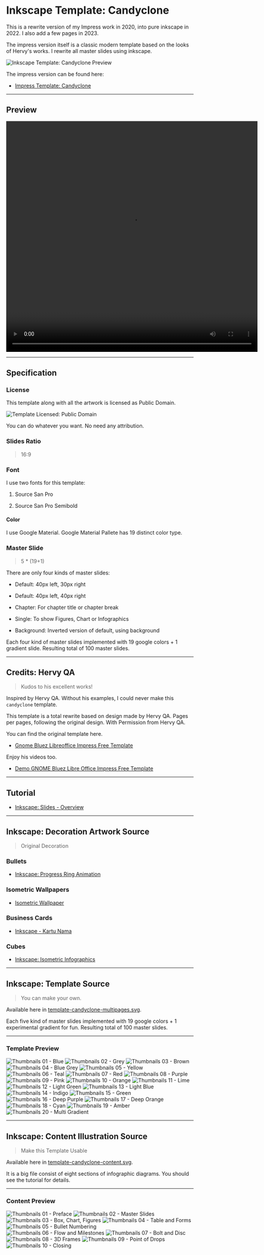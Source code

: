 # Inkscape Template: Candyclone

This is a rewrite version of my Impress work in 2020,
into pure inkscape in 2022.
I also add a few pages in 2023.

The impress version itself is a
classic modern template based on the looks of Hervy's works.
I rewrite all master slides using inkscape.

![Inkscape Template: Candyclone Preview][template-candy]

The impress version can be found here:

* [Impress Template: Candyclone][impress-slides]

-- -- --

## Preview

<video width="676" height="620" src="https://github.com/epsi-rns/candyclone-inkscape/raw/main/isometric/iso-amix.mp4"></video>

-- -- --

## Specification

### License

This template along with all the artwork is licensed as Public Domain.

![Template Licensed: Public Domain][public-domain]

You can do whatever you want.
No need any attribution.

### Slides Ratio

> 16:9

### Font

I use two fonts for this template:

1. Source San Pro

2. Source San Pro Semibold

#### Color

I use Google Material.
Google Material Pallete has 19 distinct color type.

### Master Slide

> 5 * (19+1)

There are only four kinds of master slides:

* Default: 40px left, 30px right

* Default: 40px left, 40px right

* Chapter: For chapter title or chapter break

* Single: To show Figures, Chart or Infographics

* Background: Inverted version of default, using background

Each four kind of master slides implemented
with 19 google colors + 1 gradient slide.
Resulting total of 100 master slides.

-- -- --

## Credits: Hervy QA

> Kudos to his excellent works!

Inspired by Hervy QA.
Without his examples, I could never make this `candyclone` template.

This template is a total rewrite based on design made by Hervy QA. 
Pages per pages, following the original design. 
With Permission from Hervy QA.

You can find the original template here.

* [Gnome Bluez Libreoffice Impress Free Template][hervy-qa-bluez]

Enjoy his videos too.

* [Demo GNOME Bluez Libre Office Impress Free Template][hervy-qa-video]

-- -- --

## Tutorial

* [Inkscape: Slides - Overview][inkscape-slides-2]

-- -- --

## Inkscape: Decoration Artwork Source

> Original Decoration

### Bullets

* [Inkscape: Progress Ring Animation][progress-ring]

### Isometric Wallpapers

* [Isometric Wallpaper][isometric-wall]

### Business Cards

* [Inkscape - Kartu Nama][kartu-nama]

### Cubes

* [Inkscape: Isometric Infographics][isometric-cubes]

-- -- --

## Inkscape: Template Source

> You can make your own.

Available here in [template-candyclone-multipages.svg][candyclone-template].

Each five kind of master slides implemented with
19 google colors + 1 experimental gradient for fun.
Resulting total of 100 master slides.

-- -- --

### Template Preview

![Thumbnails 01 - Blue][template-thumbs-01]
![Thumbnails 02 - Grey][template-thumbs-02]
![Thumbnails 03 - Brown][template-thumbs-03]
![Thumbnails 04 - Blue Grey][template-thumbs-04]
![Thumbnails 05 - Yellow][template-thumbs-05]
![Thumbnails 06 - Teal][template-thumbs-06]
![Thumbnails 07 - Red][template-thumbs-07]
![Thumbnails 08 - Purple][template-thumbs-08]
![Thumbnails 09 - Pink][template-thumbs-09]
![Thumbnails 10 - Orange][template-thumbs-10]
![Thumbnails 11 - Lime][template-thumbs-11]
![Thumbnails 12 - Light Green][template-thumbs-12]
![Thumbnails 13 - Light Blue][template-thumbs-13]
![Thumbnails 14 - Indigo][template-thumbs-14]
![Thumbnails 15 - Green][template-thumbs-15]
![Thumbnails 16 - Deep Purple][template-thumbs-16]
![Thumbnails 17 - Deep Orange][template-thumbs-17]
![Thumbnails 18 - Cyan][template-thumbs-18]
![Thumbnails 19 - Amber][template-thumbs-19]
![Thumbnails 20 - Multi Gradient][template-thumbs-20]

-- -- --

## Inkscape: Content Illustration Source

> Make this Template Usable

Available here in [template-candyclone-content.svg][candyclone-content].

It is a big file consist of eight sections of infographic diagrams.
You should see the tutorial for details.

-- -- --

### Content Preview

![Thumbnails 01 - Preface][template-content-01]
![Thumbnails 02 - Master Slides][template-content-02]
![Thumbnails 03 - Box, Chart, Figures][template-content-03]
![Thumbnails 04 - Table and Forms][template-content-04]
![Thumbnails 05 - Bullet Numbering][template-content-05]
![Thumbnails 06 - Flow and Milestones][template-content-06]
![Thumbnails 07 - Bolt and Disc][template-content-07]
![Thumbnails 08 - 3D Frames][template-content-08]
![Thumbnails 09 - Point of Drops][template-content-09]
![Thumbnails 10 - Closing][template-content-10]

[impress-slides]:   https://github.com/epsi-rns/berkas2/tree/master/impress-presentation
[template-candy]:   https://github.com/epsi-rns/candyclone-inkscape/raw/main/images/template-candyclone-cover.png
[public-domain]:    https://github.com/epsi-rns/candyclone-inkscape/raw/main/images/cc-pdm.png
[impress-slides-2]: https://epsi-rns.gitlab.io/design/2020/09-impress/22/inkscape-impress-slides-02/
[inkscape-slides-2]:https://epsi-rns.gitlab.io/design/2022/09/01/inkscape-slide-templates-01/
[hervy-qa-bluez]:   https://hervyqa.id/gnome-bluez-libreoffice-impress-free-template/
[hervy-qa-video]:   http://www.youtube.com/watch?v=O3urHT5AHG8

[candyclone-template]:  https://github.com/epsi-rns/candyclone-inkscape/blob/main/template-candyclone-multipages.svg
[candyclone-content]:   https://github.com/epsi-rns/candyclone-inkscape/blob/main/template-candyclone-content.svg

[template-thumbs-01]:https://raw.githubusercontent.com/epsi-rns/candyclone-inkscape/main/thumbs-template/01-blue.png
[template-thumbs-02]:https://raw.githubusercontent.com/epsi-rns/candyclone-inkscape/main/thumbs-template/02-grey.png
[template-thumbs-03]:https://raw.githubusercontent.com/epsi-rns/candyclone-inkscape/main/thumbs-template/03-brown.png
[template-thumbs-04]:https://raw.githubusercontent.com/epsi-rns/candyclone-inkscape/main/thumbs-template/04-blue-grey.png
[template-thumbs-05]:https://raw.githubusercontent.com/epsi-rns/candyclone-inkscape/main/thumbs-template/05-yellow.png
[template-thumbs-06]:https://raw.githubusercontent.com/epsi-rns/candyclone-inkscape/main/thumbs-template/06-teal.png
[template-thumbs-07]:https://raw.githubusercontent.com/epsi-rns/candyclone-inkscape/main/thumbs-template/07-red.png
[template-thumbs-08]:https://raw.githubusercontent.com/epsi-rns/candyclone-inkscape/main/thumbs-template/08-purple.png
[template-thumbs-09]:https://raw.githubusercontent.com/epsi-rns/candyclone-inkscape/main/thumbs-template/09-pink.png
[template-thumbs-10]:https://raw.githubusercontent.com/epsi-rns/candyclone-inkscape/main/thumbs-template/10-orange.png
[template-thumbs-11]:https://raw.githubusercontent.com/epsi-rns/candyclone-inkscape/main/thumbs-template/11-lime.png
[template-thumbs-12]:https://raw.githubusercontent.com/epsi-rns/candyclone-inkscape/main/thumbs-template/12-light-green.png
[template-thumbs-13]:https://raw.githubusercontent.com/epsi-rns/candyclone-inkscape/main/thumbs-template/13-light-blue.png
[template-thumbs-14]:https://raw.githubusercontent.com/epsi-rns/candyclone-inkscape/main/thumbs-template/14-indigo.png
[template-thumbs-15]:https://raw.githubusercontent.com/epsi-rns/candyclone-inkscape/main/thumbs-template/15-green.png
[template-thumbs-16]:https://raw.githubusercontent.com/epsi-rns/candyclone-inkscape/main/thumbs-template/16-deep-purple.png
[template-thumbs-17]:https://raw.githubusercontent.com/epsi-rns/candyclone-inkscape/main/thumbs-template/17-deep-orange.png
[template-thumbs-18]:https://raw.githubusercontent.com/epsi-rns/candyclone-inkscape/main/thumbs-template/18-cyan.png
[template-thumbs-19]:https://raw.githubusercontent.com/epsi-rns/candyclone-inkscape/main/thumbs-template/19-amber.png
[template-thumbs-20]:https://raw.githubusercontent.com/epsi-rns/candyclone-inkscape/main/thumbs-template/20-multi-gradient.png


[template-content-01]:https://raw.githubusercontent.com/epsi-rns/candyclone-inkscape/main/thumbs-content/01-preface.png
[template-content-02]:https://raw.githubusercontent.com/epsi-rns/candyclone-inkscape/main/thumbs-content/02-master-slides.png
[template-content-03]:https://raw.githubusercontent.com/epsi-rns/candyclone-inkscape/main/thumbs-content/03-box-chart-figures.png
[template-content-04]:https://raw.githubusercontent.com/epsi-rns/candyclone-inkscape/main/thumbs-content/04-table-and-form.png
[template-content-05]:https://raw.githubusercontent.com/epsi-rns/candyclone-inkscape/main/thumbs-content/05-bullet-numbering.png
[template-content-06]:https://raw.githubusercontent.com/epsi-rns/candyclone-inkscape/main/thumbs-content/06-flow-and-milestones.png
[template-content-07]:https://raw.githubusercontent.com/epsi-rns/candyclone-inkscape/main/thumbs-content/07-bolt-and-disc.png
[template-content-08]:https://raw.githubusercontent.com/epsi-rns/candyclone-inkscape/main/thumbs-content/08-3d-frames.png
[template-content-09]:https://raw.githubusercontent.com/epsi-rns/candyclone-inkscape/main/thumbs-content/09-point-of-drops.png
[template-content-10]:https://raw.githubusercontent.com/epsi-rns/candyclone-inkscape/main/thumbs-content/10-closing.png


[isometric-wall]:   https://github.com/epsi-rns/isometric-wallpaper
[kartu-nama]:       https://akutidaktahu.netlify.app/inkscape/2017/10/03/kartu-nama.html
[isometric-cubes]:  https://epsi-rns.gitlab.io/design/2015/11/11/inkscape-isometric-infographics/
[progress-ring]:    https://epsi-rns.gitlab.io/design/2017/11/15/inkscape-progress-ring/
